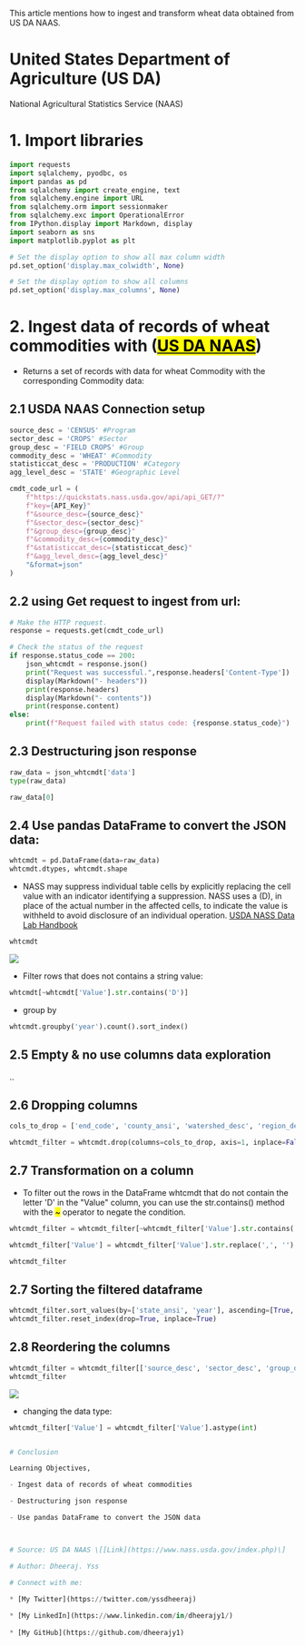 This article mentions how to ingest and transform wheat data obtained from US DA NAAS.


# United States Department of Agriculture (US DA)

National Agricultural Statistics Service (NAAS)

# 1\. Import libraries

```python
import requests
import sqlalchemy, pyodbc, os
import pandas as pd
from sqlalchemy import create_engine, text
from sqlalchemy.engine import URL
from sqlalchemy.orm import sessionmaker
from sqlalchemy.exc import OperationalError
from IPython.display import Markdown, display
import seaborn as sns
import matplotlib.pyplot as plt

# Set the display option to show all max column width
pd.set_option('display.max_colwidth', None)

# Set the display option to show all columns
pd.set_option('display.max_columns', None)
```

# 2\. Ingest data of records of wheat commodities with ([<mark>US DA NAAS</mark>](https://quickstats.nass.usda.gov/))

* Returns a set of records with data for wheat Commodity with the corresponding Commodity data:
    

## 2.1 USDA NAAS Connection setup

```python
source_desc = 'CENSUS' #Program
sector_desc = 'CROPS' #Sector
group_desc = 'FIELD CROPS' #Group
commodity_desc = 'WHEAT' #Commodity
statisticcat_desc = 'PRODUCTION' #Category
agg_level_desc = 'STATE' #Geographic Level

cmdt_code_url = (
    f"https://quickstats.nass.usda.gov/api/api_GET/?"
    f"key={API_Key}"
    f"&source_desc={source_desc}"
    f"&sector_desc={sector_desc}"
    f"&group_desc={group_desc}"
    f"&commodity_desc={commodity_desc}"
    f"&statisticcat_desc={statisticcat_desc}"
    f"&agg_level_desc={agg_level_desc}"
    "&format=json"
)
```

## 2.2 using Get request to ingest from url:

```python
# Make the HTTP request.
response = requests.get(cmdt_code_url)

# Check the status of the request
if response.status_code == 200:
    json_whtcmdt = response.json()
    print("Request was successful.",response.headers['Content-Type'])
    display(Markdown("- headers"))
    print(response.headers)
    display(Markdown("- contents"))
    print(response.content)
else:
    print(f"Request failed with status code: {response.status_code}")
```

## 2.3 Destructuring json response

```python
raw_data = json_whtcmdt['data']
type(raw_data)
```

```python
raw_data[0]
```

## 2.4 Use pandas DataFrame to convert the JSON data:

```python
whtcmdt = pd.DataFrame(data=raw_data)
whtcmdt.dtypes, whtcmdt.shape
```

* NASS may suppress individual table cells by explicitly replacing the cell value with an indicator identifying a suppression. NASS uses a (D), in place of the actual number in the affected cells, to indicate the value is withheld to avoid disclosure of an individual operation. [USDA NASS Data Lab Handbook](https://www.nass.usda.gov/Data_and_Statistics/Special_Tabulations/PSM-CS-02-Attachment-A-Handbook.pdf)
    

```python
whtcmdt
```

![](https://cdn.hashnode.com/res/hashnode/image/upload/v1716748167770/f181a90c-4f5e-4050-9c41-c5c7e78b4d49.png)

* Filter rows that does not contains a string value:
    

```python
whtcmdt[~whtcmdt['Value'].str.contains('D')]
```

* group by
    

```python
whtcmdt.groupby('year').count().sort_index()
```

## 2.5 Empty & no use columns data exploration

..

## 2.6 Dropping columns

```python
cols_to_drop = ['end_code', 'county_ansi', 'watershed_desc', 'region_desc', 'zip_5', 'asd_desc', 'county_code', 'country_code', 'congr_district_code', 'asd_code', 'watershed_code', 'state_fips_code', 'week_ending', 'county_name', 'begin_code']

whtcmdt_filter = whtcmdt.drop(columns=cols_to_drop, axis=1, inplace=False)
```

## 2.7 Transformation on a column

* To filter out the rows in the DataFrame whtcmdt that do not contain the letter 'D' in the "Value" column, you can use the str.contains() method with the <mark>~</mark> operator to negate the condition.
    

```python
whtcmdt_filter = whtcmdt_filter[~whtcmdt_filter['Value'].str.contains('D')]

whtcmdt_filter['Value'] = whtcmdt_filter['Value'].str.replace(',', '')

whtcmdt_filter
```

## 2.7 Sorting the filtered dataframe

```python
whtcmdt_filter.sort_values(by=['state_ansi', 'year'], ascending=[True, False], inplace=True) #.query("state_ansi == '01' & year == 2022")
whtcmdt_filter.reset_index(drop=True, inplace=True)
```

## 2.8 Reordering the columns

```python
whtcmdt_filter = whtcmdt_filter[['source_desc', 'sector_desc', 'group_desc', 'commodity_desc','class_desc', 'prodn_practice_desc', 'util_practice_desc', 'statisticcat_desc', 'short_desc', 'domain_desc', 'domaincat_desc', 'agg_level_desc', 'state_ansi', 'state_alpha', 'state_name', 'location_desc', 'country_name', 'year', 'freq_desc', 'reference_period_desc', 'load_time', 'Value', 'unit_desc', 'CV (%)']]
whtcmdt_filter
```

![](https://cdn.hashnode.com/res/hashnode/image/upload/v1716748386231/24e35cec-e706-4916-83d9-cb8928945fb3.png)

* changing the data type:
    

```python
whtcmdt_filter['Value'] = whtcmdt_filter['Value'].astype(int)


# Conclusion

Learning Objectives,

- Ingest data of records of wheat commodities

- Destructuring json response

- Use pandas DataFrame to convert the JSON data



# Source: US DA NAAS \[[Link](https://www.nass.usda.gov/index.php)\]

# Author: Dheeraj. Yss

# Connect with me:

* [My Twitter](https://twitter.com/yssdheeraj)
    
* [My LinkedIn](https://www.linkedin.com/in/dheerajy1/)
    
* [My GitHub](https://github.com/dheerajy1)